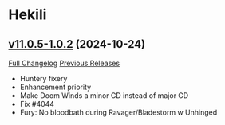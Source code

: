 # Hekili

## [v11.0.5-1.0.2](https://github.com/Hekili/hekili/tree/v11.0.5-1.0.2) (2024-10-24)
[Full Changelog](https://github.com/Hekili/hekili/compare/v11.0.5-1.0.1...v11.0.5-1.0.2) [Previous Releases](https://github.com/Hekili/hekili/releases)

- Huntery fixery  
- Enhancement priority  
- Make Doom Winds a minor CD instead of major CD  
- Fix #4044  
- Fury: No bloodbath during Ravager/Bladestorm w Unhinged  
